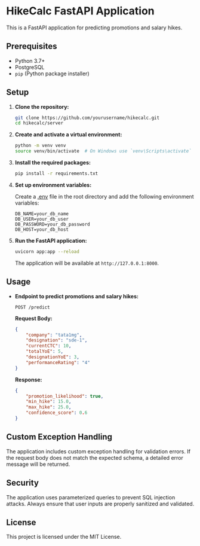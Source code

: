 # HikeCalc FastAPI Application

This is a FastAPI application for predicting promotions and salary hikes.

## Prerequisites

- Python 3.7+
- PostgreSQL
- `pip` (Python package installer)

## Setup

1. **Clone the repository:**

    ```sh
    git clone https://github.com/yourusername/hikecalc.git
    cd hikecalc/server
    ```

2. **Create and activate a virtual environment:**

    ```sh
    python -m venv venv
    source venv/bin/activate  # On Windows use `venv\Scripts\activate`
    ```

3. **Install the required packages:**

    ```sh
    pip install -r requirements.txt
    ```

4. **Set up environment variables:**

    Create a [.env](http://_vscodecontentref_/0) file in the root directory and add the following environment variables:

    ```env
    DB_NAME=your_db_name
    DB_USER=your_db_user
    DB_PASSWORD=your_db_password
    DB_HOST=your_db_host
    ```

5. **Run the FastAPI application:**

    ```sh
    uvicorn app:app --reload
    ```

    The application will be available at `http://127.0.0.1:8000`.

## Usage

- **Endpoint to predict promotions and salary hikes:**

    ```http
    POST /predict
    ```

    **Request Body:**

    ```json
    {
        "company": "tata1mg",
        "designation": "sde-1",
        "currentCTC": 10,
        "totalYoE": 5,
        "designationYoE": 3,
        "performanceRating": "4"
    }
    ```

    **Response:**

    ```json
    {
        "promotion_likelihood": true,
        "min_hike": 15.0,
        "max_hike": 25.0,
        "confidence_score": 0.6
    }
    ```

## Custom Exception Handling

The application includes custom exception handling for validation errors. If the request body does not match the expected schema, a detailed error message will be returned.

## Security

The application uses parameterized queries to prevent SQL injection attacks. Always ensure that user inputs are properly sanitized and validated.

## License

This project is licensed under the MIT License.